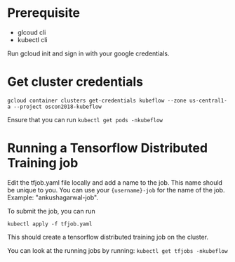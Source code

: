 # Prerequisite

* glcoud cli
* kubectl cli

Run gcloud init and sign in with your google credentials.

# Get cluster credentials

```
gcloud container clusters get-credentials kubeflow --zone us-central1-a --project oscon2018-kubeflow
```

Ensure that you can run `kubectl get pods -nkubeflow`


# Running a Tensorflow Distributed Training job

Edit the tfjob.yaml file locally and add a name to the job. This name should be unique to you. You can use your `{username}-job` for the name of the job. Example: "ankushagarwal-job".

To submit the job, you can run

```
kubectl apply -f tfjob.yaml
```

This should create a tensorflow distributed training job on the cluster.

You can look at the running jobs by running: `kubectl get tfjobs -nkubeflow`
